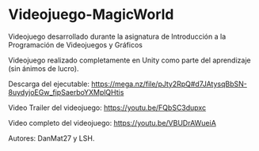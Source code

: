 # Videojuego-MagicWorld
Videojuego desarrollado durante la asignatura de Introducción a la Programación de Videojuegos y Gráficos

Videojuego realizado completamente en Unity como parte del aprendizaje (sin ánimos de lucro).

Descarga del ejecutable: https://mega.nz/file/pJty2RpQ#d7JAtysqBbSN-8uydyjoEGw_fipSaerboYXMplQHtis

Video Trailer del videojuego: https://youtu.be/FQbSC3dupxc

Video completo del videojuego: https://youtu.be/VBUDrAWueiA

Autores: DanMat27 y LSH.
